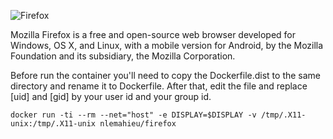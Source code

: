 ![Firefox](https://mozorg.cdn.mozilla.net/media/img/firefox/new/header-firefox.98d0a02c957f.png)

Mozilla Firefox is a free and open-source web browser developed for Windows, OS X, and Linux, with a mobile version for Android, by the Mozilla Foundation and its subsidiary, the Mozilla Corporation.

Before run the container you'll need to copy the Dockerfile.dist to the same directory and rename it to Dockerfile. After that, edit the file and replace [uid] and [gid] by your user id and your group id.

```
docker run -ti --rm --net="host" -e DISPLAY=$DISPLAY -v /tmp/.X11-unix:/tmp/.X11-unix nlemahieu/firefox
```
